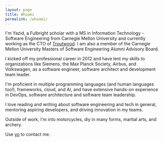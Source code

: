 ```yaml
---
layout: page
title: Whoami
permalink: /whoami/
---
```

I'm Yazid, a Fulbright scholar with a MS in Information Technology - Software Engineering from Carnegie Mellon University and currently working as the CTO of [Troutwood](https://www.troutwood.com/). I am also a member of the Carnegie Mellon University Masters of Software Engineering Alumni Advisory Board.

I kicked off my professional career in 2012 and have lent my skills to organizations like Siemens, the Max Planck Society, Airbus, and Volkswagen, as a software engineer, software architect and development team leader.

I'm proficient in multiple programming languages (and human languages too!), frameworks, cloud, and AI, and have extensive hands-on experience in DevOps, software architecture and software team leadership.

I love reading and writing about software engineering and tech in general, mentoring aspiring developers, and driving innovation in my teams.

Outside of work, I'm into motorcycles, diy in many forms, martial arts, and archery.

Use [yo](mailto:yo@yazid.xyz) to contact me.